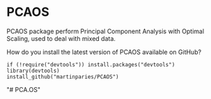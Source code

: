 # PCAOS

PCAOS package perform Principal Component Analysis with Optimal Scaling, used to deal with mixed data.

How do you install the latest version of PCAOS available on GitHub?

```{r}
if (!require("devtools")) install.packages("devtools")
library(devtools)
install_github("martinparies/PCAOS")
```
"# PCA.OS" 
